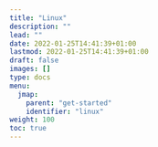 ```yaml
---
title: "Linux"
description: ""
lead: ""
date: 2022-01-25T14:41:39+01:00
lastmod: 2022-01-25T14:41:39+01:00
draft: false
images: []
type: docs
menu:
  jmap:
    parent: "get-started"
    identifier: "linux"
weight: 100
toc: true
---
```

